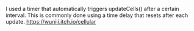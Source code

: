
I used a timer that automatically triggers updateCells() after a certain interval. This is commonly done using a time delay that resets after each update.
https://wuniii.itch.io/cellular

